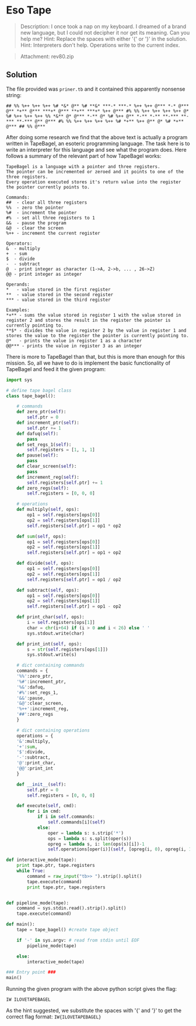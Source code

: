# Eso Tape
>Description: I once took a nap on my keyboard. I dreamed of a brand new language, but I could not decipher it nor get its meaning. Can you help me? Hint: Replace the spaces with either '{' or '}' in the solution. Hint: Interpreters don't help. Operations write to the current index.

>Attachment: rev80.zip

## Solution
The file provided was `priner.tb` and it contained this apparently nonsense string:

```
## %% %++ %++ %++ %# *&* @** %# **&* ***-* ***-* %++ %++ @*** *-* @*** @** *+** @*** ***+* @*** **+** ***+* %++ @*** #% %% %++ %++ %++ %++ @* %# %++ %++ %++ %% *&** @* @*** *-** @* %# %++ @** *-** *-** **-*** **-*** **-*** @** @*** #% %% %++ %++ %++ %++ %# *+** %++ @** @* %# *+** @*** ## %% @***
```

After doing some research we find that the above text is actually a program written in TapeBagel, an esoteric programming language. The task here is to write an interpreter for this language and see what the program does. Here follows a summary of the relevant part of how TapeBagel works:
```
TapeBagel is a language with a pointer and three registers.
The pointer can be incremented or zeroed and it points to one of the three registers.
Every operation executed stores it's return value into the register the pointer currently points to.

Commands:
##  - clear all three registers
%%  - zero the pointer
%#  - increment the pointer
#%  - set all three registers to 1
&&  - pause the program
&@  - clear the screen
%++ - increment the current register

Operators:
&  - multiply
+  - sum
$  - divide
-  - subtract
@  - print integer as character (1->A, 2->b, ... , 26->Z)
@@ - print integer as integer

Operands:
*   - value stored in the first register
**  - value stored in the second register
*** - value stored in the third register

Examples:
*+** - sums the value stored in register 1 with the value stored in register 2 and stores the result in the register the pointer is currently pointing to.
**$* - divides the value in register 2 by the value in register 1 and stores the value to the register the pointer is currently pointing to.
@*   - prints the value in register 1 as a character
@@*** - prints the value in register 3 as an integer
```

There is more to TapeBagel than that, but this is more than enough for this mission.
So, all we have to do is implement the basic functionality of TapeBagel and feed it the given program:

```python
import sys

# define tape bagel class
class tape_bagel():

    # commands
    def zero_ptr(self):
        self.ptr = 0
    def increment_ptr(self):
        self.ptr += 1
    def dafuq(self):
        pass
    def set_regs_1(self):
        self.registers = [1, 1, 1]
    def pause(self):
        pass
    def clear_screen(self):
        pass
    def increment_reg(self):
        self.registers[self.ptr] += 1
    def zero_regs(self):
        self.registers = [0, 0, 0]

    # operations
    def multiply(self, ops):
        op1 = self.registers[ops[0]]
        op2 = self.registers[ops[1]]
        self.registers[self.ptr] = op1 * op2

    def sum(self, ops):
        op1 = self.registers[ops[0]]
        op2 = self.registers[ops[1]]
        self.registers[self.ptr] = op1 + op2

    def divide(self, ops):
        op1 = self.registers[ops[0]]
        op2 = self.registers[ops[1]]
        self.registers[self.ptr] = op1 / op2

    def subtract(self, ops):
        op1 = self.registers[ops[0]]
        op2 = self.registers[ops[1]]
        self.registers[self.ptr] = op1 - op2

    def print_char(self, ops):
        i = self.registers[ops[1]]
        char = chr(i+64) if (i > 0 and i < 26) else ' '
        sys.stdout.write(char)

    def print_int(self, ops):
        s = str(self.registers[ops[1]])
        sys.stdout.write(s)

    # dict containing commands
    commands = {
    '%%':zero_ptr,
    '%#':increment_ptr,
    '%&':dafuq,
    '#%':set_regs_1,
    '&&':pause,
    '&@':clear_screen,
    '%++':increment_reg,
    '##':zero_regs
    }

    # dict containing operations
    operations = {
    '&':multiply,
    '+':sum,
    '$':divide,
    '-':subtract,
    '@':print_char,
    '@@':print_int
    }

    def __init__(self):
        self.ptr = 0
        self.registers = [0, 0, 0]

    def execute(self, cmd):
        for i in cmd:
            if i in self.commands:
                self.commands[i](self)
            else:
                oper = lambda s: s.strip('*')
                ops = lambda s: s.split(oper(s))
                opreg = lambda s, i: len(ops(s)[i])-1
                self.operations[oper(i)](self, [opreg(i, 0), opreg(i, 1)])

def interactive_mode(tape):
    print tape.ptr, tape.registers
    while True:
        command = raw_input("tb>> ").strip().split()
        tape.execute(command)
        print tape.ptr, tape.registers


def pipeline_mode(tape):
    command = sys.stdin.read().strip().split()
    tape.execute(command)

def main():
    tape = tape_bagel() #create tape object

    if '-' in sys.argv: # read from stdin until EOF
        pipeline_mode(tape)

    else:
        interactive_mode(tape)

### Entry point ###
main()
```

Running the given program with the above python script gives the flag:

`IW ILOVETAPEBAGEL `

As the hint suggested, we substitute the spaces with '{' and '}' to get the correct flag format:
`IW{ILOVETAPEBAGEL}`
